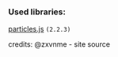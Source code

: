 ### Used libraries:
[particles.js](https://github.com/marcbruederlin/particles.js) `(2.2.3)`


credits:
@zxvnme - site source

